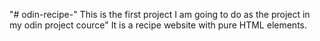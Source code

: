 "# odin-recipe-"
This is the first project I am going to do as the project in my odin project cource"
It is a recipe website with pure HTML elements.

